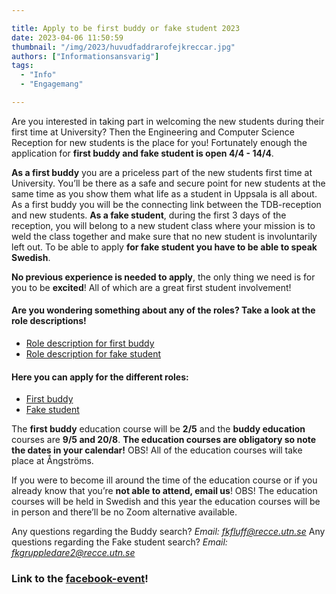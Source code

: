 ```yaml
---

title: Apply to be first buddy or fake student 2023
date: 2023-04-06 11:50:59
thumbnail: "/img/2023/huvudfaddrarofejkreccar.jpg"
authors: ["Informationsansvarig"]
tags: 
  - "Info"
  - "Engagemang"

---
```

Are you interested in taking part in welcoming the new students during their first time at University? Then the Engineering and Computer Science Reception for new students is the place for you! Fortunately enough the application for **first buddy and fake student is open 4/4 - 14/4**.


**As a first buddy** you are a priceless part of the new students first time at University. You’ll be there as a safe and secure point for new students at the same time as you show them what life as a student in Uppsala is all about. As a first buddy you will be the connecting link between the TDB-reception and new students.
**As a fake student**, during the first 3 days of the reception, you will belong to a new student class where your mission is to weld the class together and make sure that no new student is involuntarily left out. To be able to apply **for fake student you have to be able to speak Swedish**.


**No previous experience is needed to apply**, the only thing we need is for you to be **excited**! All of which are a great first student involvement!


#### Are you wondering something about any of the roles? Take a look at the role descriptions!
* [Role description for first buddy](https://drive.google.com/.../1FZsN613uMx2gg7qmB05.../view...)
* [Role description for fake student](https://drive.google.com/.../1FU0hTRvWlBxq.../view...)


#### Here you can apply for the different roles: 
* [First buddy](https://forms.gle/FBTWJXckuTwNELox6)
* [Fake student](https://forms.gle/kJLf1ZQKQhJcNffL9)


The **first buddy** education course will be **2/5** and the **buddy education** courses are **9/5 and 20/8**. **The education courses are obligatory so note the dates in your calendar!** OBS! All of the education courses will take place at Ångströms.


If you were to become ill around the time of the education course or if you already know that you’re **not able to attend, email us**! OBS! The education courses will be held in Swedish and this year the education courses will be in person and there’ll be no Zoom alternative available.


Any questions regarding the Buddy search? *Email: fkfluff@recce.utn.se*
Any questions regarding the Fake student search? *Email: fkgruppledare2@recce.utn.se*


### Link to the [facebook-event](https://www.facebook.com/events/937234007426006/)!